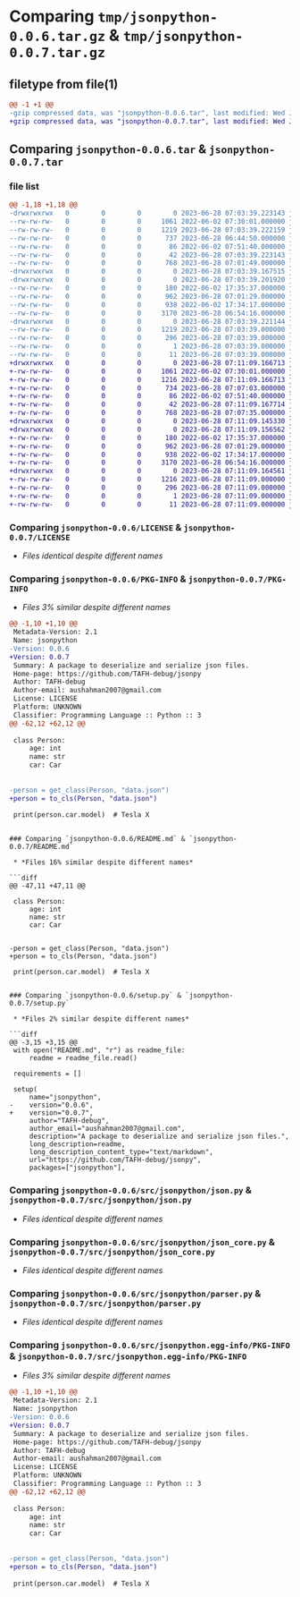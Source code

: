 # Comparing `tmp/jsonpython-0.0.6.tar.gz` & `tmp/jsonpython-0.0.7.tar.gz`

## filetype from file(1)

```diff
@@ -1 +1 @@
-gzip compressed data, was "jsonpython-0.0.6.tar", last modified: Wed Jun 28 07:03:39 2023, max compression
+gzip compressed data, was "jsonpython-0.0.7.tar", last modified: Wed Jun 28 07:11:09 2023, max compression
```

## Comparing `jsonpython-0.0.6.tar` & `jsonpython-0.0.7.tar`

### file list

```diff
@@ -1,18 +1,18 @@
-drwxrwxrwx   0        0        0        0 2023-06-28 07:03:39.223143 jsonpython-0.0.6/
--rw-rw-rw-   0        0        0     1061 2022-06-02 07:30:01.000000 jsonpython-0.0.6/LICENSE
--rw-rw-rw-   0        0        0     1219 2023-06-28 07:03:39.222159 jsonpython-0.0.6/PKG-INFO
--rw-rw-rw-   0        0        0      737 2023-06-28 06:44:50.000000 jsonpython-0.0.6/README.md
--rw-rw-rw-   0        0        0       86 2022-06-02 07:51:40.000000 jsonpython-0.0.6/pyproject.toml
--rw-rw-rw-   0        0        0       42 2023-06-28 07:03:39.223143 jsonpython-0.0.6/setup.cfg
--rw-rw-rw-   0        0        0      768 2023-06-28 07:01:49.000000 jsonpython-0.0.6/setup.py
-drwxrwxrwx   0        0        0        0 2023-06-28 07:03:39.167515 jsonpython-0.0.6/src/
-drwxrwxrwx   0        0        0        0 2023-06-28 07:03:39.201920 jsonpython-0.0.6/src/jsonpython/
--rw-rw-rw-   0        0        0      180 2022-06-02 17:35:37.000000 jsonpython-0.0.6/src/jsonpython/__init__.py
--rw-rw-rw-   0        0        0      962 2023-06-28 07:01:29.000000 jsonpython-0.0.6/src/jsonpython/json.py
--rw-rw-rw-   0        0        0      938 2022-06-02 17:34:17.000000 jsonpython-0.0.6/src/jsonpython/json_core.py
--rw-rw-rw-   0        0        0     3170 2023-06-28 06:54:16.000000 jsonpython-0.0.6/src/jsonpython/parser.py
-drwxrwxrwx   0        0        0        0 2023-06-28 07:03:39.221144 jsonpython-0.0.6/src/jsonpython.egg-info/
--rw-rw-rw-   0        0        0     1219 2023-06-28 07:03:39.000000 jsonpython-0.0.6/src/jsonpython.egg-info/PKG-INFO
--rw-rw-rw-   0        0        0      296 2023-06-28 07:03:39.000000 jsonpython-0.0.6/src/jsonpython.egg-info/SOURCES.txt
--rw-rw-rw-   0        0        0        1 2023-06-28 07:03:39.000000 jsonpython-0.0.6/src/jsonpython.egg-info/dependency_links.txt
--rw-rw-rw-   0        0        0       11 2023-06-28 07:03:39.000000 jsonpython-0.0.6/src/jsonpython.egg-info/top_level.txt
+drwxrwxrwx   0        0        0        0 2023-06-28 07:11:09.166713 jsonpython-0.0.7/
+-rw-rw-rw-   0        0        0     1061 2022-06-02 07:30:01.000000 jsonpython-0.0.7/LICENSE
+-rw-rw-rw-   0        0        0     1216 2023-06-28 07:11:09.166713 jsonpython-0.0.7/PKG-INFO
+-rw-rw-rw-   0        0        0      734 2023-06-28 07:07:03.000000 jsonpython-0.0.7/README.md
+-rw-rw-rw-   0        0        0       86 2022-06-02 07:51:40.000000 jsonpython-0.0.7/pyproject.toml
+-rw-rw-rw-   0        0        0       42 2023-06-28 07:11:09.167714 jsonpython-0.0.7/setup.cfg
+-rw-rw-rw-   0        0        0      768 2023-06-28 07:07:35.000000 jsonpython-0.0.7/setup.py
+drwxrwxrwx   0        0        0        0 2023-06-28 07:11:09.145330 jsonpython-0.0.7/src/
+drwxrwxrwx   0        0        0        0 2023-06-28 07:11:09.156562 jsonpython-0.0.7/src/jsonpython/
+-rw-rw-rw-   0        0        0      180 2022-06-02 17:35:37.000000 jsonpython-0.0.7/src/jsonpython/__init__.py
+-rw-rw-rw-   0        0        0      962 2023-06-28 07:01:29.000000 jsonpython-0.0.7/src/jsonpython/json.py
+-rw-rw-rw-   0        0        0      938 2022-06-02 17:34:17.000000 jsonpython-0.0.7/src/jsonpython/json_core.py
+-rw-rw-rw-   0        0        0     3170 2023-06-28 06:54:16.000000 jsonpython-0.0.7/src/jsonpython/parser.py
+drwxrwxrwx   0        0        0        0 2023-06-28 07:11:09.164561 jsonpython-0.0.7/src/jsonpython.egg-info/
+-rw-rw-rw-   0        0        0     1216 2023-06-28 07:11:09.000000 jsonpython-0.0.7/src/jsonpython.egg-info/PKG-INFO
+-rw-rw-rw-   0        0        0      296 2023-06-28 07:11:09.000000 jsonpython-0.0.7/src/jsonpython.egg-info/SOURCES.txt
+-rw-rw-rw-   0        0        0        1 2023-06-28 07:11:09.000000 jsonpython-0.0.7/src/jsonpython.egg-info/dependency_links.txt
+-rw-rw-rw-   0        0        0       11 2023-06-28 07:11:09.000000 jsonpython-0.0.7/src/jsonpython.egg-info/top_level.txt
```

### Comparing `jsonpython-0.0.6/LICENSE` & `jsonpython-0.0.7/LICENSE`

 * *Files identical despite different names*

### Comparing `jsonpython-0.0.6/PKG-INFO` & `jsonpython-0.0.7/PKG-INFO`

 * *Files 3% similar despite different names*

```diff
@@ -1,10 +1,10 @@
 Metadata-Version: 2.1
 Name: jsonpython
-Version: 0.0.6
+Version: 0.0.7
 Summary: A package to deserialize and serialize json files.
 Home-page: https://github.com/TAFH-debug/jsonpy
 Author: TAFH-debug
 Author-email: aushahman2007@gmail.com
 License: LICENSE
 Platform: UNKNOWN
 Classifier: Programming Language :: Python :: 3
@@ -62,12 +62,12 @@
 
 class Person:
     age: int
     name: str
     car: Car
 
 
-person = get_class(Person, "data.json")
+person = to_cls(Person, "data.json")
 
 print(person.car.model)  # Tesla X
 ```
```

### Comparing `jsonpython-0.0.6/README.md` & `jsonpython-0.0.7/README.md`

 * *Files 16% similar despite different names*

```diff
@@ -47,11 +47,11 @@
 
 class Person:
     age: int
     name: str
     car: Car
 
 
-person = get_class(Person, "data.json")
+person = to_cls(Person, "data.json")
 
 print(person.car.model)  # Tesla X
 ```
```

### Comparing `jsonpython-0.0.6/setup.py` & `jsonpython-0.0.7/setup.py`

 * *Files 2% similar despite different names*

```diff
@@ -3,15 +3,15 @@
 with open("README.md", "r") as readme_file:
     readme = readme_file.read()
 
 requirements = []
 
 setup(
     name="jsonpython",
-    version="0.0.6",
+    version="0.0.7",
     author="TAFH-debug",
     author_email="aushahman2007@gmail.com",
     description="A package to deserialize and serialize json files.",
     long_description=readme,
     long_description_content_type="text/markdown",
     url="https://github.com/TAFH-debug/jsonpy",
     packages=["jsonpython"],
```

### Comparing `jsonpython-0.0.6/src/jsonpython/json.py` & `jsonpython-0.0.7/src/jsonpython/json.py`

 * *Files identical despite different names*

### Comparing `jsonpython-0.0.6/src/jsonpython/json_core.py` & `jsonpython-0.0.7/src/jsonpython/json_core.py`

 * *Files identical despite different names*

### Comparing `jsonpython-0.0.6/src/jsonpython/parser.py` & `jsonpython-0.0.7/src/jsonpython/parser.py`

 * *Files identical despite different names*

### Comparing `jsonpython-0.0.6/src/jsonpython.egg-info/PKG-INFO` & `jsonpython-0.0.7/src/jsonpython.egg-info/PKG-INFO`

 * *Files 3% similar despite different names*

```diff
@@ -1,10 +1,10 @@
 Metadata-Version: 2.1
 Name: jsonpython
-Version: 0.0.6
+Version: 0.0.7
 Summary: A package to deserialize and serialize json files.
 Home-page: https://github.com/TAFH-debug/jsonpy
 Author: TAFH-debug
 Author-email: aushahman2007@gmail.com
 License: LICENSE
 Platform: UNKNOWN
 Classifier: Programming Language :: Python :: 3
@@ -62,12 +62,12 @@
 
 class Person:
     age: int
     name: str
     car: Car
 
 
-person = get_class(Person, "data.json")
+person = to_cls(Person, "data.json")
 
 print(person.car.model)  # Tesla X
 ```
```

